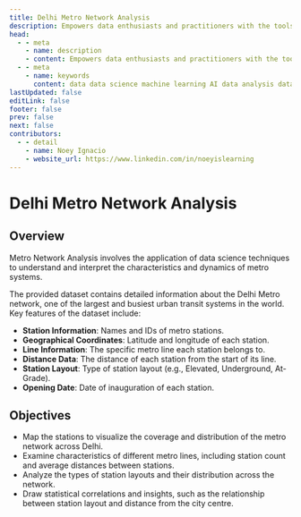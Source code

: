 ```yaml
---
title: Delhi Metro Network Analysis
description: Empowers data enthusiasts and practitioners with the tools and knowledge to unlock the potential of data.
head:
  - - meta
    - name: description
    - content: Empowers data enthusiasts and practitioners with the tools and knowledge to unlock the potential of data.
  - - meta
    - name: keywords
      content: data data science machine learning AI data analysis data-driven data enthusiasts data practitioners
lastUpdated: false
editLink: false
footer: false
prev: false
next: false
contributors:
  - - detail
    - name: Noey Ignacio
    - website_url: https://www.linkedin.com/in/noeyislearning
---
```


# Delhi Metro Network Analysis

<DownloadBadge githubURL=""></DownloadBadge>

## Overview

Metro Network Analysis involves the application of data science techniques to understand and interpret the characteristics and dynamics of metro systems.

The provided dataset contains detailed information about the Delhi Metro network, one of the largest and busiest urban transit systems in the world. Key features of the dataset include:

- **Station Information**: Names and IDs of metro stations.
- **Geographical Coordinates**: Latitude and longitude of each station.
- **Line Information**: The specific metro line each station belongs to.
- **Distance Data**: The distance of each station from the start of its line.
- **Station Layout**: Type of station layout (e.g., Elevated, Underground, At-Grade).
- **Opening Date**: Date of inauguration of each station.

## Objectives

- Map the stations to visualize the coverage and distribution of the metro network across Delhi.
- Examine characteristics of different metro lines, including station count and average distances between stations.
- Analyze the types of station layouts and their distribution across the network.
- Draw statistical correlations and insights, such as the relationship between station layout and distance from the city centre.
